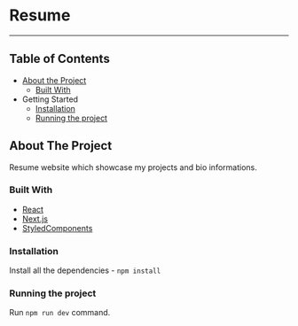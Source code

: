 # Resume

---

## Table of Contents

- [About the Project](#about-the-project)
  - [Built With](#built-with)
- Getting Started
  - [Installation](#installation)
  - [Running the project](#running-the-project)

## About The Project

Resume website which showcase my projects and bio informations.

### Built With

- [React](https://reactjs.org/)
- [Next.js](https://nextjs.org)
- [StyledComponents](https://styled-components.com/)

### Installation

Install all the dependencies - `npm install`

### Running the project

Run `npm run dev` command.
